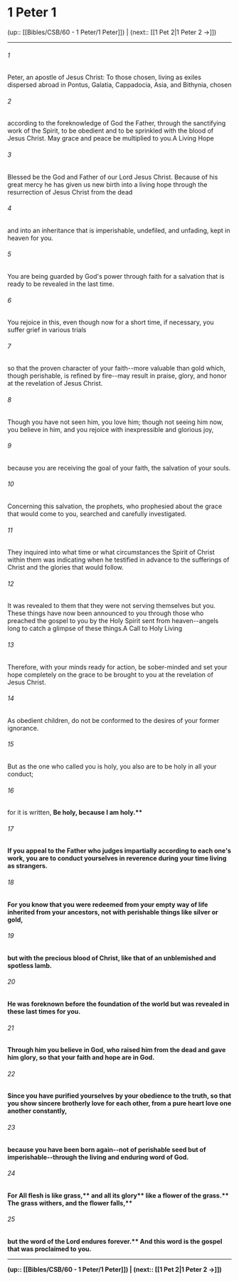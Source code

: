 # 1 Peter 1

(up:: [[Bibles/CSB/60 - 1 Peter/1 Peter]]) | (next:: [[1 Pet 2|1 Peter 2 →]])

***


###### 1 
Peter, an apostle of Jesus Christ: To those chosen, living as exiles dispersed abroad in Pontus, Galatia, Cappadocia, Asia, and Bithynia, chosen 

###### 2 
according to the foreknowledge of God the Father, through the sanctifying work of the Spirit, to be obedient and to be sprinkled with the blood of Jesus Christ. May grace and peace be multiplied to you.A Living Hope 

###### 3 
Blessed be the God and Father of our Lord Jesus Christ. Because of his great mercy he has given us new birth into a living hope through the resurrection of Jesus Christ from the dead 

###### 4 
and into an inheritance that is imperishable, undefiled, and unfading, kept in heaven for you. 

###### 5 
You are being guarded by God's power through faith for a salvation that is ready to be revealed in the last time. 

###### 6 
You rejoice in this, even though now for a short time, if necessary, you suffer grief in various trials 

###### 7 
so that the proven character of your faith--more valuable than gold which, though perishable, is refined by fire--may result in praise, glory, and honor at the revelation of Jesus Christ. 

###### 8 
Though you have not seen him, you love him; though not seeing him now, you believe in him, and you rejoice with inexpressible and glorious joy, 

###### 9 
because you are receiving the goal of your faith, the salvation of your souls. 

###### 10 
Concerning this salvation, the prophets, who prophesied about the grace that would come to you, searched and carefully investigated. 

###### 11 
They inquired into what time or what circumstances the Spirit of Christ within them was indicating when he testified in advance to the sufferings of Christ and the glories that would follow. 

###### 12 
It was revealed to them that they were not serving themselves but you. These things have now been announced to you through those who preached the gospel to you by the Holy Spirit sent from heaven--angels long to catch a glimpse of these things.A Call to Holy Living 

###### 13 
Therefore, with your minds ready for action, be sober-minded and set your hope completely on the grace to be brought to you at the revelation of Jesus Christ. 

###### 14 
As obedient children, do not be conformed to the desires of your former ignorance. 

###### 15 
But as the one who called you is holy, you also are to be holy in all your conduct; 

###### 16 
for it is written, <b class="quote">Be holy, because I am holy.** 

###### 17 
If you appeal to the Father who judges impartially according to each one's work, you are to conduct yourselves in reverence during your time living as strangers. 

###### 18 
For you know that you were redeemed from your empty way of life inherited from your ancestors, not with perishable things like silver or gold, 

###### 19 
but with the precious blood of Christ, like that of an unblemished and spotless lamb. 

###### 20 
He was foreknown before the foundation of the world but was revealed in these last times for you. 

###### 21 
Through him you believe in God, who raised him from the dead and gave him glory, so that your faith and hope are in God. 

###### 22 
Since you have purified yourselves by your obedience to the truth, so that you show sincere brotherly love for each other, from a pure heart love one another constantly, 

###### 23 
because you have been born again--not of perishable seed but of imperishable--through the living and enduring word of God. 

###### 24 
For <b class="quote">All flesh is like grass,** <b class="quote">and all its glory** <b class="quote">like a flower of the grass.** <b class="quote">The grass withers, and the flower falls,** 

###### 25 
<b class="quote">but the word of the Lord endures forever.** And this word is the gospel that was proclaimed to you.

***

(up:: [[Bibles/CSB/60 - 1 Peter/1 Peter]]) | (next:: [[1 Pet 2|1 Peter 2 →]])
